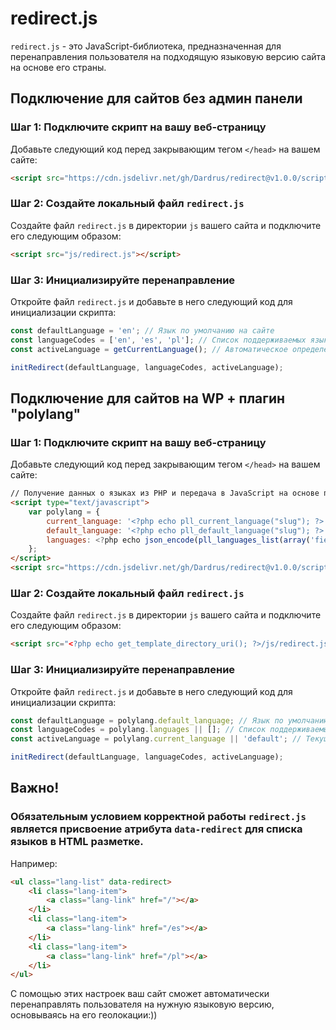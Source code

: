 # redirect.js

`redirect.js` - это JavaScript-библиотека, предназначенная для перенаправления пользователя на подходящую языковую версию сайта на основе его страны.

## Подключение для сайтов без админ панели

### Шаг 1: Подключите скрипт на вашу веб-страницу

Добавьте следующий код перед закрывающим тегом `</head>` на вашем сайте:

```html
<script src="https://cdn.jsdelivr.net/gh/Dardrus/redirect@v1.0.0/script.js"></script>
```

### Шаг 2: Создайте локальный файл `redirect.js`

Создайте файл `redirect.js` в директории `js` вашего сайта и подключите его следующим образом:

```html
<script src="js/redirect.js"></script>
```

### Шаг 3: Инициализируйте перенаправление

Откройте файл `redirect.js` и добавьте в него следующий код для инициализации скрипта:

```javascript
const defaultLanguage = 'en'; // Язык по умолчанию на сайте
const languageCodes = ['en', 'es', 'pl']; // Список поддерживаемых языков на сайте
const activeLanguage = getCurrentLanguage(); // Автоматическое определение текущего языка пользователя

initRedirect(defaultLanguage, languageCodes, activeLanguage);
```

## Подключение для сайтов на WP + плагин "polylang"

### Шаг 1: Подключите скрипт на вашу веб-страницу

Добавьте следующий код перед закрывающим тегом `</head>` на вашем сайте:

```html
// Получение данных о языках из PHP и передача в JavaScript на основе плагина `polylang`
<script type="text/javascript">
    var polylang = {
        current_language: '<?php echo pll_current_language("slug"); ?>',
        default_language: '<?php echo pll_default_language("slug"); ?>',
        languages: <?php echo json_encode(pll_languages_list(array('fields' => 'slug'))); ?>
    };
</script>
<script src="https://cdn.jsdelivr.net/gh/Dardrus/redirect@v1.0.0/script.js"></script>
```

### Шаг 2: Создайте локальный файл `redirect.js`

Создайте файл `redirect.js` в директории `js` вашего сайта и подключите его следующим образом:

```html
<script src="<?php echo get_template_directory_uri(); ?>/js/redirect.js"></script>
```

### Шаг 3: Инициализируйте перенаправление

Откройте файл `redirect.js` и добавьте в него следующий код для инициализации скрипта:

```javascript
const defaultLanguage = polylang.default_language; // Язык по умолчанию на сайте
const languageCodes = polylang.languages || []; // Список поддерживаемых языков на сайте
const activeLanguage = polylang.current_language || 'default'; // Текущий язык пользователя

initRedirect(defaultLanguage, languageCodes, activeLanguage);
```

## Важно!
### Обязательным условием корректной работы `redirect.js` является присвоение атрибута `data-redirect` для списка языков в HTML разметке.

Например:

```html
<ul class="lang-list" data-redirect>
    <li class="lang-item">
        <a class="lang-link" href="/"></a>
    </li>
    <li class="lang-item">
        <a class="lang-link" href="/es"></a>
    </li>
    <li class="lang-item">
        <a class="lang-link" href="/pl"></a>
    </li>
</ul>
```

С помощью этих настроек ваш сайт сможет автоматически перенаправлять пользователя на нужную языковую версию, основываясь на его геолокации:))
